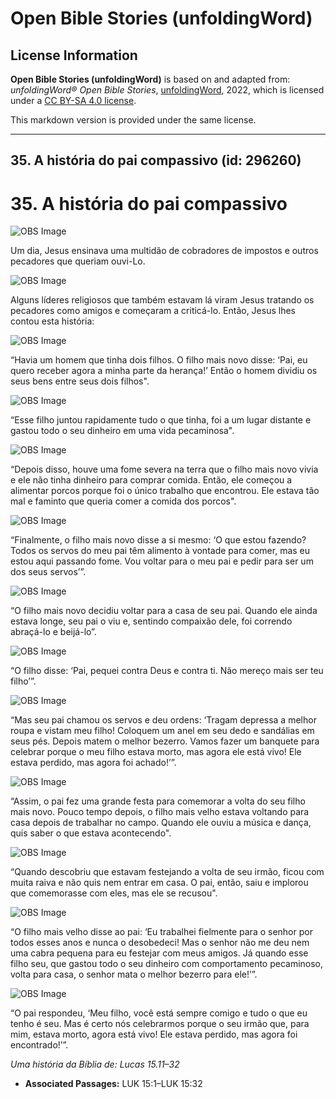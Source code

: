 # Open Bible Stories (unfoldingWord)

## License Information

**Open Bible Stories (unfoldingWord)** is based on and adapted from: _unfoldingWord® Open Bible Stories_, [unfoldingWord](https://unfoldingword.org/utw), 2022, which is licensed under a [CC BY-SA 4.0 license](https://creativecommons.org/licenses/by-sa/4.0/legalcode.en).

This markdown version is provided under the same license.



--------------------------------

## 35. A história do pai compassivo (id: 296260)

35\. A história do pai compassivo
=================================

![OBS Image](https://cdn.door43.org/obs/jpg/360px/obs-en-35-01.jpg)

Um dia, Jesus ensinava uma multidão de cobradores de impostos e outros pecadores que queriam ouvi\-Lo.

![OBS Image](https://cdn.door43.org/obs/jpg/360px/obs-en-35-02.jpg)

Alguns líderes religiosos que também estavam lá viram Jesus tratando os pecadores como amigos e começaram a criticá\-lo. Então, Jesus lhes contou esta história:

![OBS Image](https://cdn.door43.org/obs/jpg/360px/obs-en-35-03.jpg)

“Havia um homem que tinha dois filhos. O filho mais novo disse: ‘Pai, eu quero receber agora a minha parte da herança!’ Então o homem dividiu os seus bens entre seus dois filhos".

![OBS Image](https://cdn.door43.org/obs/jpg/360px/obs-en-35-04.jpg)

“Esse filho juntou rapidamente tudo o que tinha, foi a um lugar distante e gastou todo o seu dinheiro em uma vida pecaminosa".

![OBS Image](https://cdn.door43.org/obs/jpg/360px/obs-en-35-05.jpg)

“Depois disso, houve uma fome severa na terra que o filho mais novo vivia e ele não tinha dinheiro para comprar comida. Então, ele começou a alimentar porcos porque foi o único trabalho que encontrou. Ele estava tão mal e faminto que queria comer a comida dos porcos".

![OBS Image](https://cdn.door43.org/obs/jpg/360px/obs-en-35-06.jpg)

“Finalmente, o filho mais novo disse a si mesmo: ‘O que estou fazendo? Todos os servos do meu pai têm alimento à vontade para comer, mas eu estou aqui passando fome. Vou voltar para o meu pai e pedir para ser um dos seus servos’”.

![OBS Image](https://cdn.door43.org/obs/jpg/360px/obs-en-35-07.jpg)

“O filho mais novo decidiu voltar para a casa de seu pai. Quando ele ainda estava longe, seu pai o viu e, sentindo compaixão dele, foi correndo abraçá\-lo e beijá\-lo”.

![OBS Image](https://cdn.door43.org/obs/jpg/360px/obs-en-35-08.jpg)

“O filho disse: ‘Pai, pequei contra Deus e contra ti. Não mereço mais ser teu filho’”.

![OBS Image](https://cdn.door43.org/obs/jpg/360px/obs-en-35-09.jpg)

“Mas seu pai chamou os servos e deu ordens: ‘Tragam depressa a melhor roupa e vistam meu filho! Coloquem um anel em seu dedo e sandálias em seus pés. Depois matem o melhor bezerro. Vamos fazer um banquete para celebrar porque o meu filho estava morto, mas agora ele está vivo! Ele estava perdido, mas agora foi achado!’”.

![OBS Image](https://cdn.door43.org/obs/jpg/360px/obs-en-35-10.jpg)

“Assim, o pai fez uma grande festa para comemorar a volta do seu filho mais novo. Pouco tempo depois, o filho mais velho estava voltando para casa depois de trabalhar no campo. Quando ele ouviu a música e dança, quis saber o que estava acontecendo".

![OBS Image](https://cdn.door43.org/obs/jpg/360px/obs-en-35-11.jpg)

“Quando descobriu que estavam festejando a volta de seu irmão, ficou com muita raiva e não quis nem entrar em casa. O pai, então, saiu e implorou que comemorasse com eles, mas ele se recusou".

![OBS Image](https://cdn.door43.org/obs/jpg/360px/obs-en-35-12.jpg)

“O filho mais velho disse ao pai: ‘Eu trabalhei fielmente para o senhor por todos esses anos e nunca o desobedeci! Mas o senhor não me deu nem uma cabra pequena para eu festejar com meus amigos. Já quando esse filho seu, que gastou todo o seu dinheiro com comportamento pecaminoso, volta para casa, o senhor mata o melhor bezerro para ele!’”.

![OBS Image](https://cdn.door43.org/obs/jpg/360px/obs-en-35-13.jpg)

“O pai respondeu, ‘Meu filho, você está sempre comigo e tudo o que eu tenho é seu. Mas é certo nós celebrarmos porque o seu irmão que, para mim, estava morto, agora está vivo! Ele estava perdido, mas agora foi encontrado!’”.

*Uma história da Bíblia de: Lucas 15\.11–32*

* **Associated Passages:** LUK 15:1–LUK 15:32

